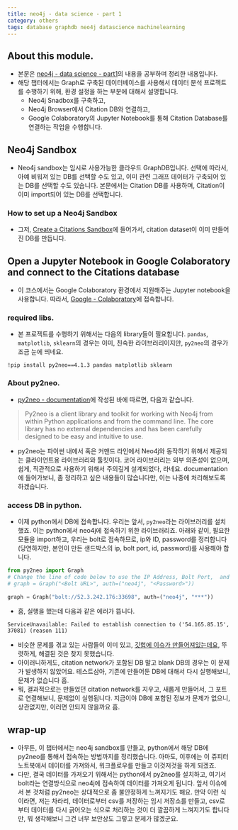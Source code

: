 ```yaml
---
title: neo4j - data science - part 1
category: others
tags: database graphdb neo4j datascience machinelearning
---
```


## About this module.

- 본문은 [neo4j - data science - part1](https://neo4j.com/graphacademy/online-training/data-science/part-1/)의 내용을 공부하며 정리한 내용입니다. 
- 해당 챕터에서는 Graph로 구축된 데이터베이스를 사용해서 데이터 분석 프로젝트를 수행하기 위해, 환경 설정을 하는 부분에 대해서 설명합니다.
    - Neo4j Snadbox를 구축하고, 
    - Neo4j Browser에서 Citation DB와 연결하고, 
    - Google Colaboratory의 Jupyter Notebook를 통해 Citation Database를 연결하는 작업을 수행합니다.

## Neo4j Sandbox

- Neo4j sandbox는 임시로 사용가능한 클라우드 GraphDB입니다. 선택에 따라서, 아예 비워져 있는 DB를 선택할 수도 있고, 이미 관련 그래프 데이터가 구축되어 있는 DB를 선택할 수도 있습니다. 본문에서는 Citation DB를 사용하며, Citation이 이미 import되어 있는 DB를 선택합니다.

### How to set up a Neo4j Sandbox

- 그저, [Create a Citations Sandbox](https://neo4j.com/sandbox-v2/)에 들어가서, citation dataset이 이미 만들어진 DB를 만듭니다.


## Open a Jupyter Notebook in Google Colaboratory and connect to the Citations database

- 이 코스에서는 Google Colaboratory 환경에서 지원해주는 Jupyter notebook을 사용합니다. 따라서, [Google - Colaboratory](https://colab.research.google.com/github/neo4j-contrib/training-v2/blob/master/Courses/DataScience/notebooks/00_Environment.ipynb)에 접속합니다.

### required libs.

- 본 프로젝트를 수행하기 위해서는 다음의 library들이 필요합니다. `pandas`, `matplotlib`, `sklearn`의 경우는 이미, 친숙한 라이브러리이지만, `py2neo`의 경우가 조금 눈에 띄네요.

```
!pip install py2neo==4.1.3 pandas matplotlib sklearn
```

### About py2neo.

- [py2neo - documentation](https://py2neo.org/v3/index.html)에 작성된 바에 따르면, 다음과 같습니다.

> Py2neo is a client library and toolkit for working with Neo4j from within Python applications and from the command line. The core library has no external dependencies and has been carefully designed to be easy and intuitive to use.

- py2neo는 파이썬 내에서 혹은 커맨드 라인에서 Neo4j와 동작하기 위해서 제공되는 클라이언트용 라이브러리와 툴킷이다. 코어 라이브러리는 외부 의존성이 없으며, 쉽게, 직관적으로 사용하기 위해서 주의깊게 설계되었다, 라네요. documentation에 들어가보니, 좀 정리하고 싶은 내용들이 많습니다만, 이는 나중에 처리해보도록 하겠습니다. 

### access DB in python.

- 이제 python에서 DB에 접속합니다. 우리는 앞서, `py2neo`라는 라이브러리를 설치했죠. 이는 python에서 neo4j에 접속하기 위한 라이브러리죠. 아래와 같이, 필요한 모듈을 import하고, 우리는 bolt로 접속하므로, ip와 ID, password를 정리합니다(당연하지만, 본인이 만든 샌드박스의 ip, bolt port, id, password)를 사용해야 합니다.

```python
from py2neo import Graph
# Change the line of code below to use the IP Address, Bolt Port,  and Password of your Sandbox.
# graph = Graph("<Bolt URL>", auth=("neo4j", "<Password>")) 
 
graph = Graph("bolt://52.3.242.176:33698", auth=("neo4j", "***"))
```

- 흠, 실행을 했는데 다음과 같은 에러가 뜹니다. 

```
ServiceUnavailable: Failed to establish connection to ('54.165.85.15', 37081) (reason 111)
```

- 비슷한 문제를 겪고 있는 사람들이 이미 있고, [깃헙에 이슈가 만들어져있는데요](https://github.com/neo4j/neo4j-python-driver/issues/251), 뚜렷하게, 해결된 것은 찾지 못했습니다. 
- 아이러니하게도, citation network가 포함된 DB 말고 blank DB의 경우는 이 문제가 발생하지 않았어요. 테스트삼아, 기존에 만들어둔 DB에 대해서 다시 실행해보니, 문제가 없습니다 흠.
- 뭐, 결과적으로는 만들었던 citation network를 지우고, 새롭게 만들어서, 그 포트로 연결해보니, 문제없이 실행됩니다. 지금이야 DB에 포함된 정보가 문제가 없으니, 상관없지만, 이러면 안되지 않을까요 흠.


## wrap-up

- 아무튼, 이 챕터에서는 neo4j sandbox를 만들고, python에서 해당 DB에 py2neo를 통해서 접속하는 방법까지를 정리했습니다. 아마도, 이후에는 이 쥬피터 노트북에서 데이터를 가져와서, 워크플로우를 만들고 이것저것을 하게 되겠죠. 
- 다만, 결국 데이터를 가져오기 위해서는 python에서 py2neo를 설치하고, 여기서 bolt라는 연결방식으로 neo4j에 접속하여 데이터를 가져오게 됩니다. 앞서 이슈에서 본 것처럼 py2neo는 상대적으로 좀 불안정하게 느껴지기도 해요. 만약 이런 식이라면, 저는 차라리, 데이터로부터 csv를 저장하는 임시 저장소를 만들고, csv로부터 데이터를 다시 긁어오는 식으로 처리하는 것이 더 깔끔하게 느껴지기도 합니다만, 뭐 생각해보니 그건 너무 보안상도 그렇고 문제가 많겠군요.